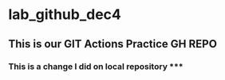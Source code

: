 # lab_github_dec4

## This is our GIT Actions Practice GH REPO

###   This is a change I did on local repository ***


